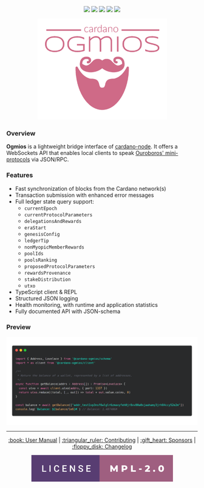 <p align="center">
<a href='https://github.com/cardanosolutions/ogmios/actions?query=workflow%3A"Continuous Integration"'><img src="https://img.shields.io/github/workflow/status/cardanosolutions/ogmios/Continuous Integration?style=for-the-badge&label=build"/></a> <a href="https://hub.docker.com/r/cardanosolutions"><img src="https://img.shields.io/github/workflow/status/cardanosolutions/ogmios/Docker?style=for-the-badge&label=docker"/></a> <a href='https://github.com/cardanosolutions/ogmios/actions?query=workflow%3A"Nix"'><img src="https://img.shields.io/github/workflow/status/cardanosolutions/ogmios/Nix?style=for-the-badge&label=Nix"/></a> <a href='https://github.com/cardanosolutions/ogmios/actions?query=workflow%3A"User Guide"'><img src="https://img.shields.io/github/workflow/status/cardanosolutions/ogmios/User Guide?style=for-the-badge&label=User guide"/></a> <a href='https://github.com/cardanosolutions/ogmios/actions?query=workflow%3A"Network Synchronization"'><img src="https://img.shields.io/github/workflow/status/cardanosolutions/ogmios/Network Synchronization?style=for-the-badge&label=Nightly"/></a>
  </table>
</p>

<p align="center">
  <img src="server/static/assets/logo.png" height=266 width=341 alt="ogmios" />
</p>

### Overview

**Ogmios** is a lightweight bridge interface of [cardano-node](https://github.com/input-output-hk/cardano-node/). It offers a WebSockets API that enables local clients to speak [Ouroboros' mini-protocols](https://hydra.iohk.io/build/1070091/download/1/network.pdf#chapter.3) via JSON/RPC.

### Features

- Fast synchronization of blocks from the Cardano network(s)
- Transaction submission with enhanced error messages
- Full ledger state query support:
  - `currentEpoch`
  - `currentProtocolParameters`
  - `delegationsAndRewards`
  - `eraStart`
  - `genesisConfig`
  - `ledgerTip`
  - `nonMyopicMemberRewards`
  - `poolIds`
  - `poolsRanking`
  - `proposedProtocolParameters`
  - `rewardsProvenance`
  - `stakeDistribution`
  - `utxo`
- TypeScript client & REPL
- Structured JSON logging 
- Health monitoring, with runtime and application statistics
- Fully documented API with JSON-schema


### Preview

<p align="center">
  <img src=".github/preview.png" alt="Ogmios TypeScript Client Preview">
</p>

<hr/>

<p align="center">
  <a href="https://cardanosolutions.github.io/ogmios">:book: User Manual</a>
  |
  <a href="CONTRIBUTING.md">:triangular_ruler: Contributing</a>
  |
  <a href="SPONSORS.md">:gift_heart: Sponsors</a>
  |
  <a href="CHANGELOG.md">:floppy_disk: Changelog</a>
</p>

<p align="center"><a href="https://github.com/cardanosolutions/ogmios/blob/master/LICENSE"><img src=".github/license.svg" alt="license=MPL-2.0" /></a></p>
